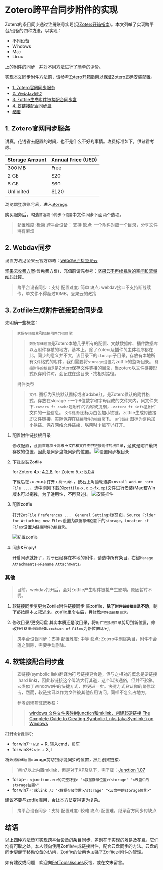 # Zotero跨平台同步附件的实现

Zotero的条目同步通过注册账号实现(见[Zotero开箱指南](startup.md))。本文列举了实现跨平台/设备的四种方法，以实现：

- 不同设备
- Windows
- Mac
- Linux

上的附件的同步，并对不同方法进行了简单的评价。

实现本文同步附件方法前，请参考[Zotero开箱指南](startup.md)以保证Zotero正确安装配置。

<!-- @import "[TOC]" {cmd="toc" depthFrom=2 depthTo=2 orderedList=false} -->
<!-- code_chunk_output -->

* [1. Zotero官网同步服务](#1-zotero官网同步服务)
* [2. Webdav同步](#2-webdav同步)
* [3. Zotfile生成附件链接配合同步盘](#3-zotfile生成附件链接配合同步盘)
* [4. 软链接配合同步盘](#4-软链接配合同步盘)
* [结语](#结语)

<!-- /code_chunk_output -->


## 1. Zotero官网同步服务

讲真，花钱省去配置的时间，也不是什么不好的事情。收费标准如下，供诸君考虑。

| Storage Amount | Annual Price (USD) |
|----------------|--------------------|
| 300 MB | Free |
| 2 GB | $20 | Select Plan |
| 6 GB | $60 | Select Plan |
| Unlimited | $120 |

浏览器登录账号后，进入[storage](https://www.zotero.org/settings/storage).

购买服务后，勾选`首选项`→`同步`→`设置`中文件同步下面两个选项。

> 配置难度: 极简
> 跨平台设备： 支持
> 缺点: 一个附件对应一个目录，分享文件稍有麻烦

## 2. Webdav同步

设置方法见坚果云官方帮助：[webdav连接坚果云](http://help.jianguoyun.com/?p=3168)

[坚果云收费方案](https://www.jianguoyun.com/s/pricing)(含免费方案)，充值前请先参考：[坚果云不再续费后的空间和流量如何计算](http://www.jianguoyun.com/s/help/?p=1582)。

> 跨平台设备同步：支持
> 配置难度: 简单
> 缺点: webdav接口不支持断线续传，单文件不得超过10MB，坚果云的政策

## 3. Zotfile生成附件链接配合同步盘

先明确一些概念：

> `数据存储位置`和`链接附件的根目录`:
>>`数据存储位置`是Zotero本地几乎所有的配置、文献数据库、插件数据库以及附件存放的地方，基本上，除了Zotero及插件的主体程序都在此，同步的意义并不大。该目录下的`storage`子目录，存放有本地所有`文件`格式的附件，我们需要将`storage`设置为zotfile的监听目录。
> `链接附件的根目录`是Zotero保存文件链接的目录，当zotero以文件链接形式保存附件时，会记住在这目录下找相对路径。
>
> 附件类型
>> `文件`: 图标为系统默认图标或者adobe红。是Zotero默认的附件格式，存放在storage下一个8位数字和字母组成的文件夹内，同文件夹下`.zotero-ft-cache`是附件的内容或提纲，`.zotero-ft-info`是附件文件的一些信息。
> `文件链接`:图标为白色加小铁链。zotfile生成的链接即文件链接，实际保存在`链接附件的根目录`下。
> `url链接`:图标为蓝色加小铁链。保存网络文件链接，联网时才能可以打开。

1. 配置附件链接根目录

    修改配置，设置`首选项`→`高级`→`文件和文件夹`中`链接附件的根目录`，这就是附件最终存放的位置，因此是同步盘能同步的位置。
    ![设置同步根目录](figs/sync_root_folder.png)

1. 下载安装Zotfile

    for Zotero 4.x: [4.2.8](https://addons.mozilla.org/firefox/downloads/latest/zotfile/type:attachment/addon-284723-latest.xpi), for Zotero 5.x: [5.0.4](https://github.com/jlegewie/zotfile/releases/download/v5.0.4/zotfile-5.0.4-fx.xpi)

    下载后在zotero中打开`工具`→`插件`，按右上角齿轮选择`Install Add-on Form File ...`，选中刚刚下载的`zotfile-x.x.x-fx.xpi`文件进行安装(Mac和Win版本可以拖拽，为了通用性，不再赘述)。
    ![安装插件](figs/install_plugin.png)

1. 配置zotfie

    打开`ZotFile Preferences ...`，`General Settings`标签页，`Source Folder for Attaching new Files`设置为`数据存储位置`下的`storage`。`Location of Files`设置为`链接附件的根目录`。

    ![配置zotfile](figs/zotfile_settings.png)

1. 同步\&Enjoy!

    开启同步就好了，对于已经存在本地的附件，请选中所有条目，右键`Manage Attachments`→`Rename Attachments`。

### 其他

> 目前，webdav打开后，会对Zotfile产生附件链接产生影响，原因暂时不明。

1. 软链接同步变更为Zotfile附件链接同步
  装zotfile，**除了`附件链接根目录`不动**，剩下都按照本文叙述来，zotfile重命名后，再修改`附件链接根目录`。

1. 修改目录/更换网盘
  其实本质还是改目录，将`附件链接根目录`剪切到新位置，修改`附件链接根目录`和`Location of Files`为新位置即可。

> 跨平台设备同步：支持
> 配置难度: 中等
> 缺点: Zotero中删除条目，附件不会随之删除，需要手动删除。

## 4. 软链接配合同步盘

> 软链接(symbolic link)翻译为符号链接更合适，但与之相对的概念是硬链接(hard link)，因此软链接这个叫法大行其道，这个叫法通俗，但并不形象。
> 它类似于Windows中的快捷方式，但更进一步。快捷方式只认你的鼠标双击，然而，软链接可以作为文件被其他应用访问，同样不怎么占地方。
>
> 参考创建软链接教程：
>> [windows 文件文件夹映射junction和mklink，创建软硬链接](http://www.codes51.com/article/detail_223538.html)
>> [The Complete Guide to Creating Symbolic Links (aka Symlinks) on Windows](https://www.howtogeek.com/howto/16226/complete-guide-to-symbolic-links-symlinks-on-windows-or-linux/)

打开`命令提示符`:

- for win7-: `win` + R, 输入cmd，回车
- for win8+: `win` + X, I

将`数据存储位置`storage剪切到你能同步的位置，然后创建链接:
> Win7以上内置mklink，但是对于XP及以下，需下载：[Junction 1.07](https://docs.microsoft.com/zh-cn/sysinternals/downloads/junction)

- for xp- : `<junction.exe的完整路径> "<数据存储位置>/storage" "<云盘中的storage位置>"`
- for win7+: `mklink /J "<数据存储位置>/storage" "<云盘中的storage位置>"`

建议不要与zotfile混用，会让本方法变得更为复杂。

> 跨平台设备同步：支持
> 配置难度: 较难
> 缺点: 配置难，继承官方同步的缺点

## 结语

以上四种方法皆可实现跨平台设备的条目同步，差别在于实现的难易及花费。它们均有可取之处，本人倾向使用Zotfile生成链接附件，配合云盘同步的方法。云盘的同步更便于移动设备的访问，Zotifle的使用也加强了Zotfile对附件的管理。

如有建议或问题，欢迎向[RefTools/issues](https://github.com/specter119/RefTools/issues)反馈，或在文末留言。